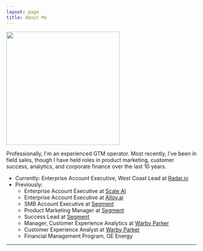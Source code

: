 ```yaml
---
layout: page
title: About Me
---
```


<img src="/assets/pic.png" width="300">

Professionally, I'm an experienced GTM operator. Most recently, I've been in field sales, though I have held roles in product marketing, customer success, analytics, and corporate finance over the last 10 years.

- Currently: Enterprise Account Executive, West Coast Lead at [Radar.io](https://radar.io)
- Previously:
    - Enterprise Account Executive at [Scale AI](https://scale.ai)
    - Enterprise Account Executive at [Alloy.ai](https://alloy.ai)
    - SMB Account Executive at [Segment](https://segment.com)
    - Product Marketing Manager at [Segment](https://segment.com)
    - Success Lead at [Segment](https://segment.com)
    - Manager, Customer Experience Analytics at [Warby Parker](https://warbyparker.com)
    - Customer Experience Analyst at [Warby Parker](https://warbyparker.com)
    - Financial Management Program, GE Energy


***


